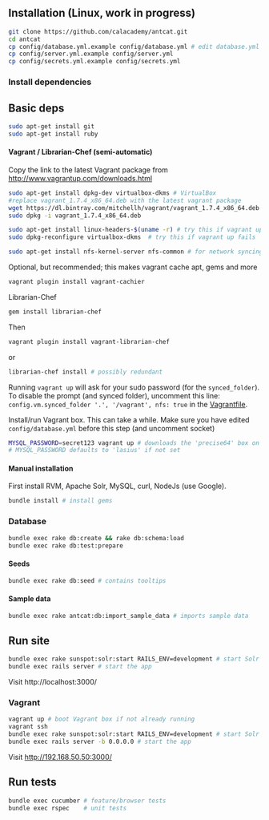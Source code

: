 ## Installation (Linux, work in progress)

```bash
git clone https://github.com/calacademy/antcat.git
cd antcat
cp config/database.yml.example config/database.yml # edit database.yml
cp config/server.yml.example config/server.yml
cp config/secrets.yml.example config/secrets.yml
```

### Install dependencies
## Basic deps
```bash
sudo apt-get install git
sudo apt-get install ruby
```

#### Vagrant / Librarian-Chef (semi-automatic)
Copy the link to the latest Vagrant package from http://www.vagrantup.com/downloads.html
```bash
sudo apt-get install dpkg-dev virtualbox-dkms # VirtualBox
#replace vagrant_1.7.4_x86_64.deb with the latest vagrant package
wget https://dl.bintray.com/mitchellh/vagrant/vagrant_1.7.4_x86_64.deb
sudo dpkg -i vagrant_1.7.4_x86_64.deb

sudo apt-get install linux-headers-$(uname -r) # try this if vagrant up fails
sudo dpkg-reconfigure virtualbox-dkms  # try this if vagrant up fails

sudo apt-get install nfs-kernel-server nfs-common # for network syncing
```

Optional, but recommended; this makes vagrant cache apt, gems and more
```bash
vagrant plugin install vagrant-cachier
```

Librarian-Chef
```bash
gem install librarian-chef
```

Then
```bash
vagrant plugin install vagrant-librarian-chef
```
or
```bash
librarian-chef install # possibly redundant
```

Running `vagrant up` will ask for your sudo password (for the `synced_folder`). To disable the prompt (and synced folder), uncomment this line: `config.vm.synced_folder '.', '/vagrant', nfs: true` in the [Vagrantfile](Vagrantfile).

Install/run Vagrant box. This can take a while.
Make sure you have edited `config/database.yml` before this step (and uncomment socket)
```bash
MYSQL_PASSWORD=secret123 vagrant up # downloads the 'precise64' box on the first run
# MYSQL_PASSWORD defaults to 'lasius' if not set
```

#### Manual installation
First install RVM, Apache Solr, MySQL, curl, NodeJs (use Google).

```bash
bundle install # install gems
```
### Database
```bash
bundle exec rake db:create && rake db:schema:load
bundle exec rake db:test:prepare
```
#### Seeds
```bash
bundle exec rake db:seed # contains tooltips
```

#### Sample data
```bash
bundle exec rake antcat:db:import_sample_data # imports sample data
```

## Run site
```bash
bundle exec rake sunspot:solr:start RAILS_ENV=development # start Solr
bundle exec rails server # start the app
```

Visit http://localhost:3000/

### Vagrant
```bash
vagrant up # boot Vagrant box if not already running
vagrant ssh
bundle exec rake sunspot:solr:start RAILS_ENV=development # start Solr
bundle exec rails server -b 0.0.0.0 # start the app
```

Visit http://192.168.50.50:3000/

## Run tests
```bash
bundle exec cucumber # feature/browser tests
bundle exec rspec    # unit tests
```